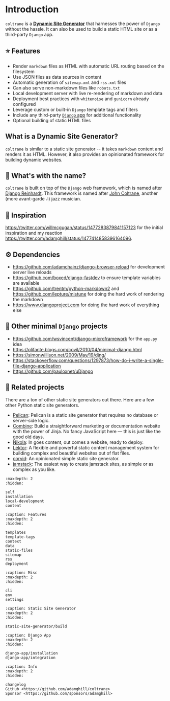 # Introduction

`coltrane` is a [**Dynamic Site Generator**](index.md#what-is-a-dynamic-site-generator) that harnesses the power of `Django` without the hassle. It can also be used to build a static HTML site or as a third-party `Django` app.

## ⭐ Features

- Render `markdown` files as HTML with automatic URL routing based on the filesystem
- Use JSON files as data sources in content
- Automatic generation of `sitemap.xml` and `rss.xml` files
- Can also serve non-markdown files like `robots.txt`
- Local development server with live re-rendering of markdown and data
- Deployment best practices with `whitenoise` and `gunicorn` already configured
- Leverage custom or built-in `Django` template tags and filters
- Include any third-party [`Django` app](https://djangopackages.org) for additional functionality
- Optional building of static HTML files

## What is a Dynamic Site Generator?

`coltrane` is similar to a static site generator -- it takes `markdown` content and renders it as HTML. However, it also provides an opinionated framework for building dynamic websites.

## 🎵 What's with the name?

`coltrane` is built on top of the `Django` web framework, which is named after [Django Reinhardt](https://en.wikipedia.org/wiki/Django_Reinhardt). This framework is named after [John Coltrane](https://en.wikipedia.org/wiki/John_Coltrane), another (more avant-garde 🎶) jazz musician.

## 🙏 Inspiration

https://twitter.com/willmcgugan/status/1477283879841157123 for the initial inspiration and my reaction https://twitter.com/adamghill/status/1477414858396164096.

## ⚙️ Dependencies

- https://github.com/adamchainz/django-browser-reload for development server live reloads
- https://github.com/boxed/django-fastdev to ensure template variables are available
- https://github.com/trentm/python-markdown2 and https://github.com/lepture/mistune for doing the hard work of rendering the markdown
- https://www.djangoproject.com for doing the hard work of everything else

## 🎉 Other minimal `Django` projects

- https://github.com/wsvincent/django-microframework for the `app.py` idea
- https://olifante.blogs.com/covil/2010/04/minimal-django.html
- https://simonwillison.net/2009/May/19/djng/
- https://stackoverflow.com/questions/1297873/how-do-i-write-a-single-file-django-application
- https://github.com/pauloxnet/uDjango

## 🧠 Related projects

There are a ton of other static site generators out there. Here are a few other Python static site generators.

- [Pelican](https://getpelican.com/): Pelican is a static site generator that requires no database or server-side logic.
- [Combine](https://combine.dropseed.dev/): Build a straightforward marketing or documentation website with the power of Jinja. No fancy JavaScript here — this is just like the good old days.
- [Nikola](https://getnikola.com/): In goes content, out comes a website, ready to deploy.
- [Lektor](https://www.getlektor.com/): A flexible and powerful static content management system for building complex and beautiful websites out of flat files.
- [corvid](https://github.com/di/corvid): An opinionated simple static site generator.
- [jamstack](https://github.com/Abdur-RahmaanJ/jamstack): The easiest way to create jamstack sites, as simple or as complex as you like.

```{toctree}
:maxdepth: 2
:hidden:

self
installation
local-development
content
```

```{toctree}
:caption: Features
:maxdepth: 2
:hidden:

templates
template-tags
context
data
static-files
sitemap
rss
deployment
```

```{toctree}
:caption: Misc
:maxdepth: 2
:hidden:

cli
env
settings
```

```{toctree}
:caption: Static Site Generator
:maxdepth: 2
:hidden:

static-site-generator/build
```

```{toctree}
:caption: Django App
:maxdepth: 2
:hidden:

django-app/installation
django-app/integration
```

```{toctree}
:caption: Info
:maxdepth: 2
:hidden:

changelog
GitHub <https://github.com/adamghill/coltrane>
Sponsor <https://github.com/sponsors/adamghill>
```
